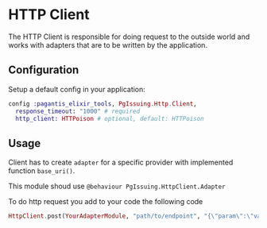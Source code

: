 # HTTP Client

The HTTP Client is responsible for doing request to the outside world and works with adapters that
are to be written by the application.

## Configuration

Setup a default config in your application:

```elixir
config :pagantis_elixir_tools, PgIssuing.Http.Client,
  response_timeout: "1000" # required
  http_client: HTTPoison # optional, default: HTTPoison
```

## Usage
Client has to create `adapter` for a specific provider with implemented function `base_uri()`. 

This module shoud use `@behaviour PgIssuing.HttpClient.Adapter`

To do http request you add to your code the following code

```elixir
HttpClient.post(YourAdapterModule, "path/to/endpoint", "{\"param\":\"value\"}")
```